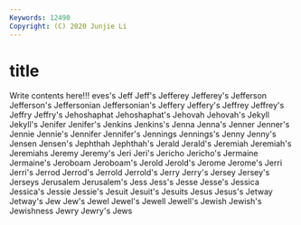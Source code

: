 ```yaml
---
Keywords: 12490
Copyright: (C) 2020 Junjie Li
---
```


# title

Write contents here!!!
eves's 
Jeff 
Jeff's 
Jefferey 
Jefferey's 
Jefferson 
Jefferson's 
Jeffersonian 
Jeffersonian's 
Jeffery
Jeffery's 
Jeffrey 
Jeffrey's 
Jeffry 
Jeffry's 
Jehoshaphat 
Jehoshaphat's 
Jehovah 
Jehovah's 
Jekyll
Jekyll's 
Jenifer 
Jenifer's 
Jenkins 
Jenkins's 
Jenna 
Jenna's 
Jenner 
Jenner's 
Jennie
Jennie's 
Jennifer 
Jennifer's 
Jennings 
Jennings's 
Jenny 
Jenny's 
Jensen 
Jensen's 
Jephthah
Jephthah's 
Jerald 
Jerald's 
Jeremiah 
Jeremiah's 
Jeremiahs 
Jeremy 
Jeremy's 
Jeri 
Jeri's
Jericho 
Jericho's 
Jermaine 
Jermaine's 
Jeroboam 
Jeroboam's 
Jerold 
Jerold's 
Jerome 
Jerome's
Jerri 
Jerri's 
Jerrod 
Jerrod's 
Jerrold 
Jerrold's 
Jerry 
Jerry's 
Jersey 
Jersey's
Jerseys 
Jerusalem 
Jerusalem's 
Jess 
Jess's 
Jesse 
Jesse's 
Jessica 
Jessica's 
Jessie
Jessie's 
Jesuit 
Jesuit's 
Jesuits 
Jesus 
Jesus's 
Jetway 
Jetway's 
Jew 
Jew's
Jewel 
Jewel's 
Jewell 
Jewell's 
Jewish 
Jewish's 
Jewishness 
Jewry 
Jewry's 
Jews
